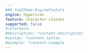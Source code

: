 ```yaml
---
### YamlMime:EngineFeature
engine: hyperscan
feature: character-classes
supported: false
#reference: 
#description: *content.description
#syntax: *content.syntax
#example: *content.example
---
```

